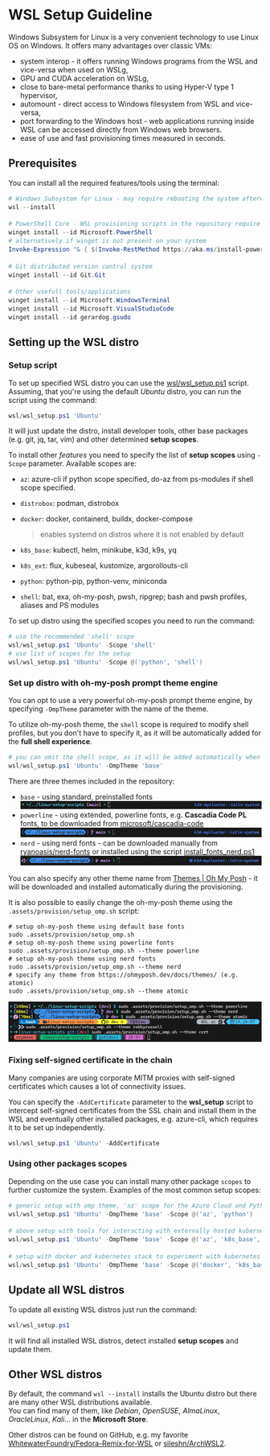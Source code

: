 # WSL Setup Guideline

Windows Subsystem for Linux is a very convenient technology to use Linux OS on Windows. It offers many advantages over classic VMs:

- system interop - it offers running Windows programs from the WSL and vice-versa when used on WSLg,
- GPU and CUDA acceleration on WSLg,
- close to bare-metal performance thanks to using Hyper-V type 1 hypervisor,
- automount - direct access to Windows filesystem from WSL and vice-versa,  
- port forwarding to the Windows host - web applications running inside WSL can be accessed directly from Windows web browsers.
- ease of use and fast provisioning times measured in seconds.

## Prerequisites

You can install all the required features/tools using the terminal:

``` powershell
# Windows Subsystem for Linux - may require rebooting the system afterwards
wsl --install

# PowerShell Core - WSL provisioning scripts in the repository require the PowerShell Core to be executed
winget install --id Microsoft.PowerShell
# alternatively if winget is not present on your system
Invoke-Expression "& { $(Invoke-RestMethod https://aka.ms/install-powershell.ps1) } -UseMSI"

# Git distributed version control system
winget install --id Git.Git

# Other usefull tools/applications
winget install --id Microsoft.WindowsTerminal
winget install --id Microsoft.VisualStudioCode
winget install --id gerardog.gsudo
```

## Setting up the WSL distro

### Setup script

To set up specified WSL distro you can use the [wsl/wsl_setup.ps1](wsl/wsl_setup.ps1) script. Assuming, that you're using the default *Ubuntu* distro, you can run the script using the command:

``` powershell
wsl/wsl_setup.ps1 'Ubuntu'
```

It will just update the distro, install developer tools, other base packages (e.g. git, jq, tar, vim) and other determined **setup scopes**.

To install other *features* you need to specify the list of **setup scopes** using `-Scope` parameter. Available scopes are:

- `az`: azure-cli if python scope specified, do-az from ps-modules if shell scope specified.

- `distrobox`: podman, distrobox

- `docker`: docker, containerd, buildx, docker-compose
  > enables systemd on distros where it is not enabled by default

- `k8s_base`: kubectl, helm, minikube, k3d, k9s, yq

- `k8s_ext`: flux, kubeseal, kustomize, argorollouts-cli

- `python`: python-pip, python-venv, miniconda

- `shell`: bat, exa, oh-my-posh, pwsh, ripgrep; bash and pwsh profiles, aliases and PS modules

To set up distro using the specified scopes you need to run the command:

``` powershell
# use the recommended 'shell' scope
wsl/wsl_setup.ps1 'Ubuntu' -Scope 'shell'
# use list of scopes for the setup
wsl/wsl_setup.ps1 'Ubuntu' -Scope @('python', 'shell')
```

### Set up distro with oh-my-posh prompt theme engine

You can opt to use a very powerful oh-my-posh prompt theme engine, by specifying `-OmpTheme` parameter with the name of the theme.

To utilize oh-my-posh theme, the `shell` scope is required to modify shell profiles, but you don't have to specify it, as it will be
automatically added for the **full shell experience**.

``` powershell
# you can omit the shell scope, as it will be added automatically when OmpTheme is specified
wsl/wsl_setup.ps1 'Ubuntu' -OmpTheme 'base'
```

There are three themes included in the repository:

- `base` - using standard, preinstalled fonts  
  ![omp_base.png](images/omp_base.png)
- `powerline` - using extended, powerline fonts, e.g. **Cascadia Code PL** fonts, to be downloaded from [microsoft/cascadia-code](https://github.com/microsoft/cascadia-code)  
  ![omp_base.png](images/omp_powerline.png)
- `nerd` - using nerd fonts - can be downloaded manually from [ryanoasis/nerd-fonts](https://github.com/ryanoasis/nerd-fonts) or installed using the script [install_fonts_nerd.ps1](../.assets/scripts/nerd_fonts_install.ps1)  
  ![omp_base.png](images/omp_nerd.png)

You can also specify any other theme name from [Themes | Oh My Posh](https://ohmyposh.dev/docs/themes) - it will be downloaded and installed automatically during the provisioning.

It is also possible to easily change the oh-my-posh theme using the `.assets/provision/setup_omp.sh` script:

``` shell
# setup oh-my-posh theme using default base fonts
sudo .assets/provision/setup_omp.sh
# setup oh-my-posh theme using powerline fonts
sudo .assets/provision/setup_omp.sh --theme powerline
# setup oh-my-posh theme using nerd fonts
sudo .assets/provision/setup_omp.sh --theme nerd
# specify any theme from https://ohmyposh.dev/docs/themes/ (e.g. atomic)
sudo .assets/provision/setup_omp.sh --theme atomic
```

![omp_base.png](images/setup_omp.png)

### Fixing self-signed certificate in the chain

Many companies are using corporate MITM proxies with self-signed certificates which causes a lot of connectivity issues.

You can specify the `-AddCertificate` parameter to the **wsl_setup** script to intercept self-signed certificates from the SSL chain and install them in the WSL and eventually other installed packages, e.g. azure-cli, which requires it to be set up independently.

``` powershell
wsl/wsl_setup.ps1 'Ubuntu' -AddCertificate
```

### Using other packages scopes

Depending on the use case you can install many other package `scopes` to further customize the system.
Examples of the most common setup scopes:

``` powershell
# generic setup with omp theme, 'az' scope for the Azure Cloud and Python virtual environments management.
wsl/wsl_setup.ps1 'Ubuntu' -OmpTheme 'base' -Scope @('az', 'python')

# above setup with tools for interacting with externally hosted kubernetes clusters
wsl/wsl_setup.ps1 'Ubuntu' -OmpTheme 'base' -Scope @('az', 'k8s_base', 'python')

# setup with docker and kubernetes stack to experiment with kubernetes clusters using minikube or k3d.
wsl/wsl_setup.ps1 'Ubuntu' -OmpTheme 'base' -Scope @('docker', 'k8s_base', 'k8s_ext')
```

## Update all WSL distros

To update all existing WSL distros just run the command:

``` powershell
wsl/wsl_setup.ps1
```

It will find all installed WSL distros, detect installed **setup scopes** and update them.

## Other WSL distros

By default, the command `wsl --install` installs the Ubuntu distro but there are many other WSL distributions available.  
You can find many of them, like *Debian*, *OpenSUSE*, *AlmaLinux*, *OracleLinux*, *Kali*... in the **Microsoft Store**.  

Other distros can be found on GitHub, e.g. my favorite [WhitewaterFoundry/Fedora-Remix-for-WSL](https://github.com/WhitewaterFoundry/Fedora-Remix-for-WSL) or [sileshn/ArchWSL2](https://github.com/sileshn/ArchWSL2).
